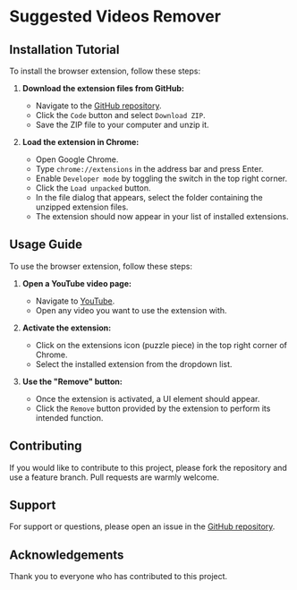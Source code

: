 # Suggested Videos Remover

## Installation Tutorial

To install the browser extension, follow these steps:

1. **Download the extension files from GitHub:**
   - Navigate to the [GitHub repository](https://github.com/mateuszNadolny/suggested-videos-remover).
   - Click the `Code` button and select `Download ZIP`.
   - Save the ZIP file to your computer and unzip it.

2. **Load the extension in Chrome:**
   - Open Google Chrome.
   - Type `chrome://extensions` in the address bar and press Enter.
   - Enable `Developer mode` by toggling the switch in the top right corner.
   - Click the `Load unpacked` button.
   - In the file dialog that appears, select the folder containing the unzipped extension files.
   - The extension should now appear in your list of installed extensions.

## Usage Guide

To use the browser extension, follow these steps:

1. **Open a YouTube video page:**
   - Navigate to [YouTube](https://www.youtube.com).
   - Open any video you want to use the extension with.

2. **Activate the extension:**
   - Click on the extensions icon (puzzle piece) in the top right corner of Chrome.
   - Select the installed extension from the dropdown list.

3. **Use the "Remove" button:**
   - Once the extension is activated, a UI element should appear.
   - Click the `Remove` button provided by the extension to perform its intended function.

## Contributing

If you would like to contribute to this project, please fork the repository and use a feature branch. Pull requests are warmly welcome.

## Support

For support or questions, please open an issue in the [GitHub repository](https://github.com/mateuszNadolny/suggested-videos-remover/issues).

## Acknowledgements

Thank you to everyone who has contributed to this project.

